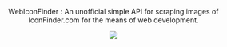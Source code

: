 <p align="center">WebIconFinder : An unofficial simple API for scraping images of IconFinder.com for the means of web development.</p>

<div align="center">
<img src="https://pbs.twimg.com/profile_images/1041986188821848069/spGckKc6_400x400.jpg">
</div>
